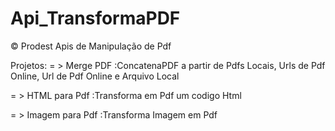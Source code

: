 # Api_TransformaPDF
© Prodest
Apis de Manipulação de Pdf

Projetos: 
 = > Merge PDF 
      :ConcatenaPDF a partir de Pdfs Locais,  Urls de Pdf Online, Url de Pdf Online e Arquivo Local
      
 = > HTML para Pdf
      :Transforma em Pdf um codigo Html
      
 = > Imagem para Pdf
      :Transforma Imagem em Pdf
